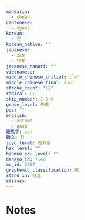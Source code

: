 ```yaml
---
mandarin:
  - chuǎn
cantonese:
  - cyun2
korean:
  - 천
korean_native: ""
japanese:
  - ZEN
  - SEN
japanese_nanori: ""
vietnamese:
middle_chinese_initial: t͡ɕʰ
middle_chinese_final: iuᴇn
stroke_count: "12"
radical: 口
skip_number: 1-3-9
grade_level: 先進
pos: ""
english:
  - asthma
  - gasp
羅馬字: cen
韓文: 천
joyo_level: 表外字
hsk_level: ""
hanmun_edu_level: ""
danayo_id: 7148
mc_id: 2007
graphemic_classification: 耑
stand_in: 喘息
aliases:
---
```


# Notes
